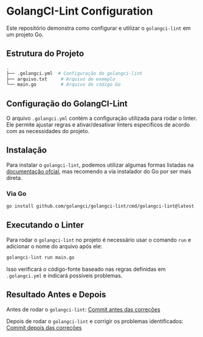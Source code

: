 # GolangCI-Lint Configuration

Este repositório demonstra como configurar e utilizar o `golangci-lint` em um projeto Go.

## Estrutura do Projeto

```bash
.
├── .golangci.yml  # Configuração do golangci-lint
├── arquivo.txt     # Arquivo de exemplo
└── main.go         # Arquivo de código Go
```

## Configuração do GolangCI-Lint

O arquivo `.golangci.yml` contém a configuração utilizada para rodar o linter. Ele permite ajustar regras e ativar/desativar linters específicos de acordo com as necessidades do projeto.

## Instalação

Para instalar o `golangci-lint`, podemos utilizar algumas formas listadas na [documentação ofcial](https://golangci-lint.run/welcome/install/), mas recomendo a via instalador do Go por ser mais direta.

### Via Go
```bash
go install github.com/golangci/golangci-lint/cmd/golangci-lint@latest
```

## Executando o Linter

Para rodar o `golangci-lint` no projeto é necessário usar o comando `run` e adicionar o nome do arquivo após ele:
```bash
golangci-lint run main.go
```

Isso verificará o código-fonte baseado nas regras definidas em `.golangci.yml` e indicará possíveis problemas.

## Resultado Antes e Depois

Antes de rodar o `golangci-lint`:
[Commit antes das correções](https://github.com/armanoalves/golangci-lint/tree/2e88d999a6a19376df3af3aa73a1ac24ed002526)

Depois de rodar o `golangci-lint` e corrigir os problemas identificados:
[Commit depois das correções](https://github.com/armanoalves/golangci-lint/tree/ec4f72eff28f4a4b53a2290f91e5efd728d91d1e)


